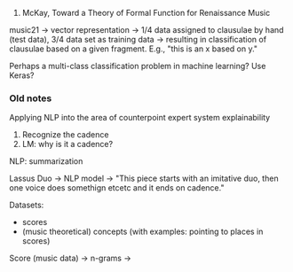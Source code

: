 1. McKay, Toward a Theory of Formal Function for Renaissance Music


music21 -> vector representation -> 1/4 data assigned to clausulae by hand (test data), 3/4 data set as training data -> resulting in classification of clausulae based on a given fragment. E.g., "this is an x based on y."

Perhaps a multi-class classification problem in machine learning? Use Keras?


### Old notes

Applying NLP into the area of counterpoint expert system explainability

1. Recognize the cadence
2. LM: why is it a cadence?

NLP: summarization

Lassus Duo -> NLP model -> "This piece starts with an imitative duo, then one voice does somethign etcetc and it ends on cadence."


Datasets:
- scores
- (music theoretical) concepts (with examples: pointing to places in scores)

Score (music data) -> n-grams -> 


